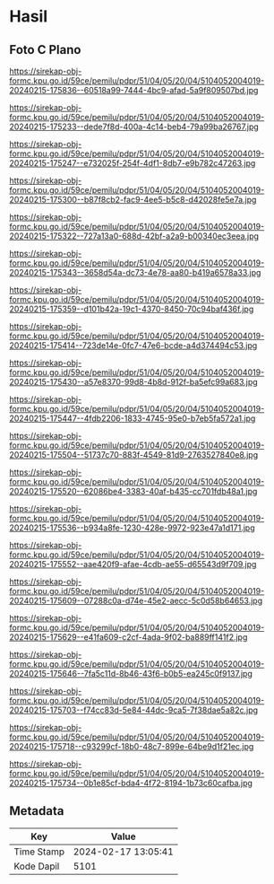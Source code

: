 # Hasil

## Foto C Plano

https://sirekap-obj-formc.kpu.go.id/59ce/pemilu/pdpr/51/04/05/20/04/5104052004019-20240215-175836--60518a99-7444-4bc9-afad-5a9f809507bd.jpg

https://sirekap-obj-formc.kpu.go.id/59ce/pemilu/pdpr/51/04/05/20/04/5104052004019-20240215-175233--dede7f8d-400a-4c14-beb4-79a99ba26767.jpg

https://sirekap-obj-formc.kpu.go.id/59ce/pemilu/pdpr/51/04/05/20/04/5104052004019-20240215-175247--e732025f-254f-4df1-8db7-e9b782c47263.jpg

https://sirekap-obj-formc.kpu.go.id/59ce/pemilu/pdpr/51/04/05/20/04/5104052004019-20240215-175300--b87f8cb2-fac9-4ee5-b5c8-d42028fe5e7a.jpg

https://sirekap-obj-formc.kpu.go.id/59ce/pemilu/pdpr/51/04/05/20/04/5104052004019-20240215-175322--727a13a0-688d-42bf-a2a9-b00340ec3eea.jpg

https://sirekap-obj-formc.kpu.go.id/59ce/pemilu/pdpr/51/04/05/20/04/5104052004019-20240215-175343--3658d54a-dc73-4e78-aa80-b419a6578a33.jpg

https://sirekap-obj-formc.kpu.go.id/59ce/pemilu/pdpr/51/04/05/20/04/5104052004019-20240215-175359--d101b42a-19c1-4370-8450-70c94baf436f.jpg

https://sirekap-obj-formc.kpu.go.id/59ce/pemilu/pdpr/51/04/05/20/04/5104052004019-20240215-175414--723de14e-0fc7-47e6-bcde-a4d374494c53.jpg

https://sirekap-obj-formc.kpu.go.id/59ce/pemilu/pdpr/51/04/05/20/04/5104052004019-20240215-175430--a57e8370-99d8-4b8d-912f-ba5efc99a683.jpg

https://sirekap-obj-formc.kpu.go.id/59ce/pemilu/pdpr/51/04/05/20/04/5104052004019-20240215-175447--4fdb2206-1833-4745-95e0-b7eb5fa572a1.jpg

https://sirekap-obj-formc.kpu.go.id/59ce/pemilu/pdpr/51/04/05/20/04/5104052004019-20240215-175504--51737c70-883f-4549-81d9-2763527840e8.jpg

https://sirekap-obj-formc.kpu.go.id/59ce/pemilu/pdpr/51/04/05/20/04/5104052004019-20240215-175520--62086be4-3383-40af-b435-cc701fdb48a1.jpg

https://sirekap-obj-formc.kpu.go.id/59ce/pemilu/pdpr/51/04/05/20/04/5104052004019-20240215-175536--b934a8fe-1230-428e-9972-923e47a1d171.jpg

https://sirekap-obj-formc.kpu.go.id/59ce/pemilu/pdpr/51/04/05/20/04/5104052004019-20240215-175552--aae420f9-afae-4cdb-ae55-d65543d9f709.jpg

https://sirekap-obj-formc.kpu.go.id/59ce/pemilu/pdpr/51/04/05/20/04/5104052004019-20240215-175609--07288c0a-d74e-45e2-aecc-5c0d58b64653.jpg

https://sirekap-obj-formc.kpu.go.id/59ce/pemilu/pdpr/51/04/05/20/04/5104052004019-20240215-175629--e41fa609-c2cf-4ada-9f02-ba889ff141f2.jpg

https://sirekap-obj-formc.kpu.go.id/59ce/pemilu/pdpr/51/04/05/20/04/5104052004019-20240215-175646--7fa5c11d-8b46-43f6-b0b5-ea245c0f9137.jpg

https://sirekap-obj-formc.kpu.go.id/59ce/pemilu/pdpr/51/04/05/20/04/5104052004019-20240215-175703--f74cc83d-5e84-44dc-9ca5-7f38dae5a82c.jpg

https://sirekap-obj-formc.kpu.go.id/59ce/pemilu/pdpr/51/04/05/20/04/5104052004019-20240215-175718--c93299cf-18b0-48c7-899e-64be9d1f21ec.jpg

https://sirekap-obj-formc.kpu.go.id/59ce/pemilu/pdpr/51/04/05/20/04/5104052004019-20240215-175734--0b1e85cf-bda4-4f72-8194-1b73c60cafba.jpg


## Metadata

| Key        | Value               |
| ---------- | ------------------- |
| Time Stamp | 2024-02-17 13:05:41 |
| Kode Dapil | 5101                |




